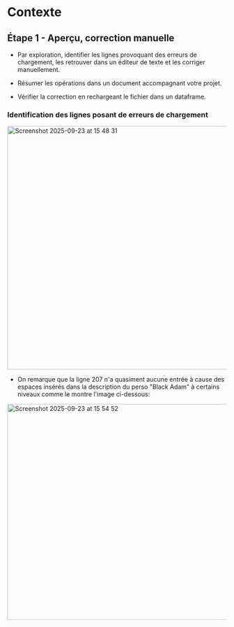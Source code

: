 # Contexte 

## Étape 1 - Aperçu, correction manuelle

  -   Par exploration, identifier les lignes provoquant des erreurs de chargement, les retrouver dans un éditeur de texte et les corriger manuellement.
  
  -   Résumer les opérations dans un document accompagnant votre projet.

  -   Vérifier la correction en rechargeant le fichier dans un dataframe.

### Identification des lignes posant de erreurs de chargement

<img width="1217" height="557" alt="Screenshot 2025-09-23 at 15 48 31" src="https://github.com/user-attachments/assets/280e6b55-acd8-4f11-8553-24d360fd42a0" />

- On remarque que la ligne 207 n'a quasiment aucune entrée à cause des espaces insérés dans la description du perso "Black Adam" à certains niveaux  comme le montre l'image ci-dessous:

<img width="1100" height="494" alt="Screenshot 2025-09-23 at 15 54 52" src="https://github.com/user-attachments/assets/9ad3c2a2-73a8-43ca-b31c-12f3cd518a6f" />
